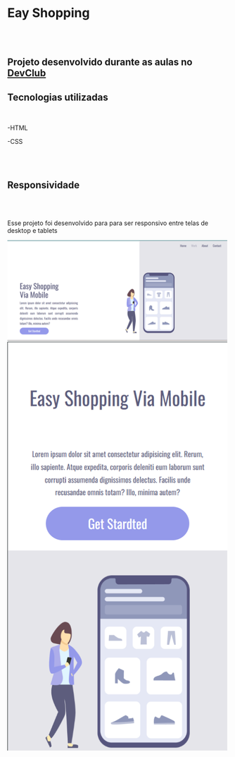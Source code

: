 <h1>Eay Shopping</h1>
<br>
<br>
<h2>Projeto desenvolvido durante as aulas no <a href="https://aulas.devclub.com.br/m/courses">DevClub</a></h2>

<h2>Tecnologias utilizadas</h2>
<br>
<p>     -HTML</p>
<p>     -CSS</p>
<br>
<br>
<h2>Responsividade</h2>
<br>
<br>
<p>     Esse projeto foi desenvolvido para para ser responsivo entre telas de desktop e tablets</p>
<img src="https://github.com/arthurfreitas15/Easy-Shopping/blob/master/img/Desktop.png" alt="Desktop" width="500px">
<img src="https://github.com/arthurfreitas15/Easy-Shopping/blob/master/img/Mobile.png" alt="Desktop" width="500px">
